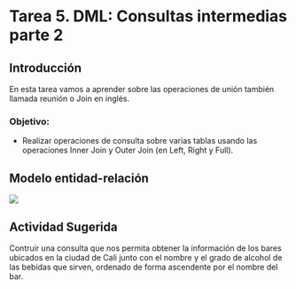 # Tarea 5. DML: Consultas intermedias parte 2

## Introducción
En esta tarea vamos a aprender sobre las operaciones de unión también llamada reunión o Join en inglés.

### Objetivo:
- Realizar operaciones de consulta sobre varias tablas usando las operaciones Inner Join y Outer Join (en Left, Right y Full). 

## Modelo entidad-relación
![](https://raw.githubusercontent.com/DISC-isis2304-ST/Introduccion-a-SQL/a584a09b5dd85b139fa699dd5083ff9e6f326897/modelos/e_relacion_parranderos.svg)

## Actividad Sugerida
Contruir una consulta que nos permita obtener la información de los bares ubicados en la ciudad de Cali junto con el nombre y el grado de alcohol de las bebidas que sirven, ordenado de forma ascendente por el nombre del bar. 
